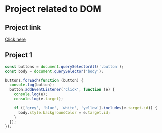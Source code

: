 # Project related to DOM

## Project link

[Click here](https://stackblitz.com/edit/vitejs-vite-hnjdqo?file=script.js)

##  Project 1

```javascript
const buttons = document.querySelectorAll('.button');
const body = document.querySelector('body');

buttons.forEach(function (button) {
  console.log(button);
  button.addEventListener('click', function (e) {
    console.log(e);
    console.log(e.target);

    if (['grey', 'blue', 'white', 'yellow'].includes(e.target.id)) {
      body.style.backgroundColor = e.target.id;
    }
  });
});
